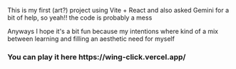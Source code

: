 This is my first (art?) project using Vite + React and 
also asked Gemini for a bit of help, so yeah!! the code is probably a mess

Anyways I hope it's a bit fun because my intentions where kind of a mix 
between learning and filling an aesthetic need for myself




<h3>You can play it here https://wing-click.vercel.app/</h3>

